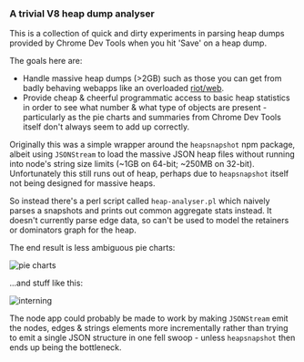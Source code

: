### A trivial V8 heap dump analyser

This is a collection of quick and dirty experiments in parsing heap dumps
provided by Chrome Dev Tools when you hit 'Save' on a heap dump.

The goals here are:
 * Handle massive heap dumps (>2GB) such as those you can get from badly
   behaving webapps like an overloaded [riot/web](https://github.com/vector-im/riot-web).
 * Provide cheap & cheerful programmatic access to basic heap statistics
   in order to see what number & what type of objects are present -
   particularly as the pie charts and summaries from Chrome Dev Tools
   itself don't always seem to add up correctly.
 
Originally this was a simple wrapper around the `heapsnapshot` npm
package, albeit using `JSONStream` to load the massive JSON heap files
without running into node's string size limits (~1GB on 64-bit;
~250MB on 32-bit).  Unfortunately this still runs out of heap, perhaps
due to `heapsnapshot` itself not being designed for massive heaps.

So instead there's a perl script called `heap-analyser.pl` which naively
parses a snapshots and prints out common aggregate stats instead.  It doesn't
currently parse edge data, so can't be used to model the retainers or
dominators graph for the heap.

The end result is less ambiguous pie charts:

![pie charts](https://matrix.org/_matrix/media/v1/download/matrix.org/hUeblVvNRLrNGwRxFmRZkFhW)

...and stuff like this:

![interning](https://matrix.org/_matrix/media/v1/download/matrix.org/KYnCpIFhTaggxCCLNYCQAmev)

The node app could probably be made to work by making `JSONStream` emit the
nodes, edges & strings elements more incrementally rather than trying to emit
a single JSON structure in one fell swoop - unless `heapsnapshot` then ends up
being the bottleneck.
